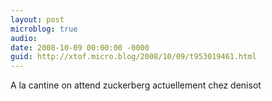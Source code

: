 ```yaml
---
layout: post
microblog: true
audio: 
date: 2008-10-09 00:00:00 -0000
guid: http://xtof.micro.blog/2008/10/09/t953019461.html
---
```

A la cantine on attend zuckerberg actuellement chez denisot
